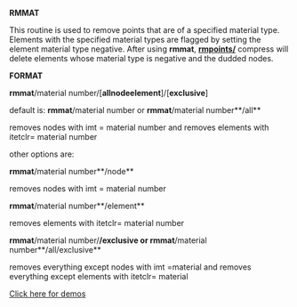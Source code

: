  **RMMAT**

  This routine is used to remove points that are of a specified
  material type. Elements with the specified material types are
  flagged by setting the element material type negative. After using
  **rmmat**, **[rmpoints/](RMPOINT.md)** compress will delete
  elements whose material type is negative and the dudded nodes.

  **FORMAT**

  **rmmat**/material
  number/[**allnodeelement**]/[**exclusive**]

  default is: **rmmat**/material number or **rmmat**/material
  number**/all**

  removes nodes with imt = material number and removes elements with
  itetclr= material number
 
  other options are:
 
  **rmmat**/material number**/node**

  removes nodes with imt = material number
 
  **rmmat**/material number**/element**

  removes elements with itetclr= material number
 
  **rmmat**/material number/**/exclusive or rmmat**/material
  number**/all/exclusive**

  removes everything except nodes with imt =material and removes
  everything except elements with itetclr= material


 [Click here for demos](../demos/main_rmmat.md)

 
